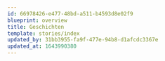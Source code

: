 ```yaml
---
id: 66978426-e477-48bd-a511-b4593d8e02f9
blueprint: overview
title: Geschichten
template: stories/index
updated_by: 31bb3955-fa9f-477e-94b8-d1afcdc3367e
updated_at: 1643990380
---
```

